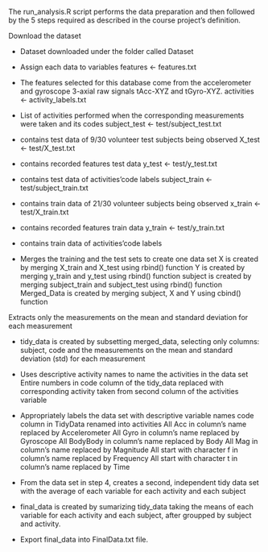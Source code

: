 The run_analysis.R script performs the data preparation and then followed by the 5 steps required as described in the course project’s definition.

Download the dataset

* Dataset downloaded under the folder called Dataset

* Assign each data to variables
features <- features.txt

* The features selected for this database come from the accelerometer and gyroscope 3-axial raw signals tAcc-XYZ and tGyro-XYZ.
activities <- activity_labels.txt

* List of activities performed when the corresponding measurements were taken and its codes
subject_test <- test/subject_test.txt

* contains test data of 9/30 volunteer test subjects being observed
X_test <- test/X_test.txt

* contains recorded features test data
y_test <- test/y_test.txt 

* contains test data of activities’code labels
subject_train <- test/subject_train.txt

* contains train data of 21/30 volunteer subjects being observed
x_train <- test/X_train.txt

* contains recorded features train data
y_train <- test/y_train.txt

* contains train data of activities’code labels

* Merges the training and the test sets to create one data set
    X is created by merging X_train and X_test using rbind() function
    Y is created by merging y_train and y_test using rbind() function
    subject is created by merging subject_train and subject_test using rbind() function
    Merged_Data is created by merging subject, X and Y using cbind() function

Extracts only the measurements on the mean and standard deviation for each measurement

* tidy_data is created by subsetting merged_data, selecting only columns: subject, code and the measurements on the mean and standard deviation (std) for each measurement

* Uses descriptive activity names to name the activities in the data set
Entire numbers in code column of the tidy_data replaced with corresponding activity taken from second column of the activities variable

* Appropriately labels the data set with descriptive variable names
    code column in TidyData renamed into activities
    All Acc in column’s name replaced by Accelerometer
    All Gyro in column’s name replaced by Gyroscope
    All BodyBody in column’s name replaced by Body
    All Mag in column’s name replaced by Magnitude
    All start with character f in column’s name replaced by Frequency
    All start with character t in column’s name replaced by Time

* From the data set in step 4, creates a second, independent tidy data set with the average of each variable for each activity and each subject
* final_data is created by sumarizing tidy_data taking the means of each variable for each activity and each subject, after groupped by subject and activity.
* Export final_data into FinalData.txt file.
